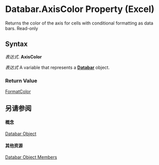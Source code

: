 
# Databar.AxisColor Property (Excel)

Returns the color of the axis for cells with conditional formatting as data bars. Read-only


## Syntax

 _表达式_. **AxisColor**

 _表达式_ A variable that represents a **[Databar](2684e913-c278-e6be-ba9d-053b6ad58bae.md)** object.


### Return Value

[FormatColor](b7818b27-8790-ef52-c24e-8edbdcf979f2.md)


## 另请参阅


#### 概念


[Databar Object](2684e913-c278-e6be-ba9d-053b6ad58bae.md)
#### 其他资源


[Databar Object Members](http://msdn.microsoft.com/library/137f7e88-bb61-48a3-d2cb-76a8282cd62e%28Office.15%29.aspx)